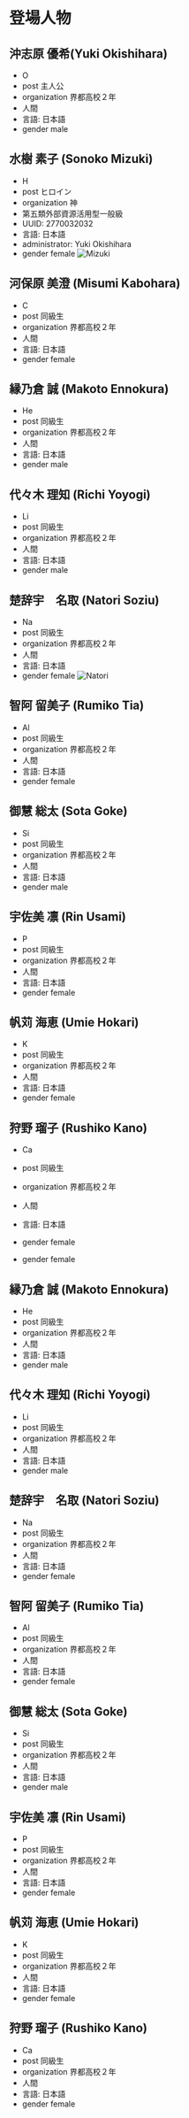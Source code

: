 # 登場人物
  
  
## 沖志原 優希(Yuki Okishihara)
- O
- post 主人公
- organization 界都高校２年
- 人間
- 言語: 日本語
- gender male

## 水樹 素子 (Sonoko Mizuki) 
- H
- post ヒロイン
- organization 神
- 第五類外部資源活用型一般級
- UUID: 2770032032
- 言語: 日本語
- administrator: Yuki Okishihara
- gender female
![Mizuki](https://s3-ap-northeast-1.amazonaws.com/mizukisonoko/mizuki_ison.png)


## 河保原 美澄 (Misumi Kabohara) 
- C
- post 同級生
- organization 界都高校２年
- 人間
- 言語: 日本語
- gender female


## 縁乃倉 誠 (Makoto Ennokura)
- He
- post 同級生
- organization 界都高校２年
- 人間
- 言語: 日本語
- gender male

## 代々木 理知 (Richi Yoyogi)
- Li
- post 同級生
- organization 界都高校２年
- 人間
- 言語: 日本語
- gender male

## 楚辞宇　名取 (Natori Soziu)
- Na
- post 同級生
- organization 界都高校２年
- 人間
- 言語: 日本語
- gender female
![Natori](https://s3-ap-northeast-1.amazonaws.com/mizukisonoko/natori.png)


## 智阿 留美子 (Rumiko Tia)
- Al
- post 同級生
- organization 界都高校２年
- 人間
- 言語: 日本語
- gender female


## 御慧 総太 (Sota Goke)
- Si
- post 同級生
- organization 界都高校２年
- 人間
- 言語: 日本語
- gender male

## 宇佐美 凛 (Rin Usami)
- P
- post 同級生
- organization 界都高校２年
- 人間
- 言語: 日本語
- gender female

## 帆苅 海恵 (Umie Hokari)
- K
- post 同級生
- organization 界都高校２年
- 人間
- 言語: 日本語
- gender female

## 狩野 瑠子 (Rushiko Kano)
- Ca
- post 同級生
- organization 界都高校２年
- 人間
- 言語: 日本語
- gender female

- gender female

## 縁乃倉 誠 (Makoto Ennokura)
- He
- post 同級生
- organization 界都高校２年
- 人間
- 言語: 日本語
- gender male

## 代々木 理知 (Richi Yoyogi)
- Li
- post 同級生
- organization 界都高校２年
- 人間
- 言語: 日本語
- gender male

## 楚辞宇　名取 (Natori Soziu)
- Na
- post 同級生
- organization 界都高校２年
- 人間
- 言語: 日本語
- gender female


## 智阿 留美子 (Rumiko Tia)
- Al
- post 同級生
- organization 界都高校２年
- 人間
- 言語: 日本語
- gender female


## 御慧 総太 (Sota Goke)
- Si
- post 同級生
- organization 界都高校２年
- 人間
- 言語: 日本語
- gender male

## 宇佐美 凛 (Rin Usami)
- P
- post 同級生
- organization 界都高校２年
- 人間
- 言語: 日本語
- gender female

## 帆苅 海恵 (Umie Hokari)
- K
- post 同級生
- organization 界都高校２年
- 人間
- 言語: 日本語
- gender female

## 狩野 瑠子 (Rushiko Kano)
- Ca
- post 同級生
- organization 界都高校２年
- 人間
- 言語: 日本語
- gender female

